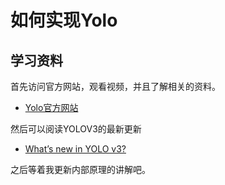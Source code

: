 # 如何实现Yolo

## 学习资料

首先访问官方网站，观看视频，并且了解相关的资料。
- [Yolo官方网站](https://pjreddie.com/darknet/yolo/)

然后可以阅读YOLOV3的最新更新
- [What’s new in YOLO v3?](https://towardsdatascience.com/yolo-v3-object-detection-53fb7d3bfe6b)

之后等着我更新内部原理的讲解吧。
